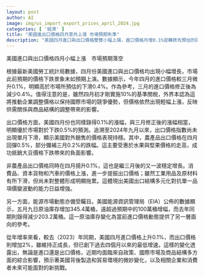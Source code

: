 ```yaml
---
layout: post
author: AI
image: img/us_import_export_prices_april_2024.jpg
categories: [ '經濟' ]
title: "美國進出口價格四月意外上漲 市場預期失準"
description: "美國四月進口與出口價格雙雙小幅上揚，進口價格月增0.1%逆轉原先預估的回落，出口亦同幅成長，凸顯供需調整與出口結構多元化抗震力，同時面臨政策與能源市場新挑戰。"
---
```

美國進口與出口價格四月小幅上漲　市場預期落空

根據最新美國勞工統計局數據，四月份美國進口與出口價格均出現小幅增長，市場此前預期的價格下跌景象未如預期上演。數據顯示，今年四月的進口價格較三月微升0.1%，明顯高於市場所預估的下滑0.4%。作為參考，三月的進口價格修正後為減少0.4%。值得注意的是，雖然四月初才剛實施10%的基準關稅，外界本認為這將推動企業調整價格以保持國際市場的競爭優勢，但價格依然出現輕幅上漲，反映供需關係與商品結構的調整帶來的影響。

出口價格方面，美國四月份也同樣錄得0.1%的漲幅，與三月修正後的漲幅相當，明顯優於市場對於下跌0.5%的預測。追溯至2024年九月以來，出口價格指數尚未出現單月下滑，顯示美國對外銷售的價格表現持穩。其中，農產品出口價格在四月回彈0.5%，部分彌補三月0.2%的跌幅。這主要受惠於水果與堅果價格的走高，成功抵銷大豆價格下跌帶來的負面影響。

非農產品出口價格同時在四月揚升0.1%，這也是繼三月後的又一波穩定增長。消費品、資本貨物和汽車的價格上漲，進一步提振出口價格；雖然工業用品及原材料有所下滑，但尚未對整體形成明顯拖累。這體現出美國出口結構多元化對抗單一品項價變波動的能力日益增強。

另一方面，能源市場動態亦備受矚目。美國能源資訊管理局（EIA）公佈的數據顯示，五月九日原油庫存增加345.4萬桶，遠超過預期中的100萬桶增幅，而去年同期則錄得減少203.2萬桶。這一原油庫存變化為當前進口價格動態提供了另一層面向的參考。

從年增率來看，較去（2023）年同期，美國四月進口價格上升0.1%，而出口價格則增加2%，雖維持正成長，但已創下過去四個月以來的最低增速。這樣的變化透露出，無論是進口還是出口價格，近期均面臨來自政策、國際市場及商品結構多方面的綜合影響，預示著美國背後製造和貿易環境的微妙變化，以及相關企業和消費者未來可能面對的新挑戰。